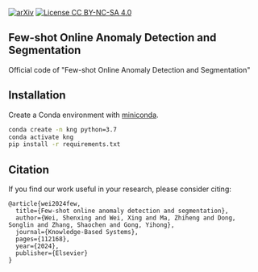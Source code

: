 [![arXiv](https://img.shields.io/badge/arXiv-2305.16404-b31b1b.svg)](https://arxiv.org/abs/2403.18201)
[![License CC BY-NC-SA 4.0](https://img.shields.io/badge/license-CC4.0-blue.svg)](https://creativecommons.org/licenses/by-nc-sa/4.0/legalcode)

## Few-shot Online Anomaly Detection and Segmentation
Official code of "Few-shot Online Anomaly Detection and Segmentation"

## Installation
Create a Conda environment with [miniconda](https://docs.conda.io/en/latest/miniconda.html).

```bash
conda create -n kng python=3.7
conda activate kng
pip install -r requirements.txt
```


## Citation
If you find our work useful in your research, please consider citing:

``` shell script
@article{wei2024few,
  title={Few-shot online anomaly detection and segmentation},
  author={Wei, Shenxing and Wei, Xing and Ma, Zhiheng and Dong, Songlin and Zhang, Shaochen and Gong, Yihong},
  journal={Knowledge-Based Systems},
  pages={112168},
  year={2024},
  publisher={Elsevier}
}
```
